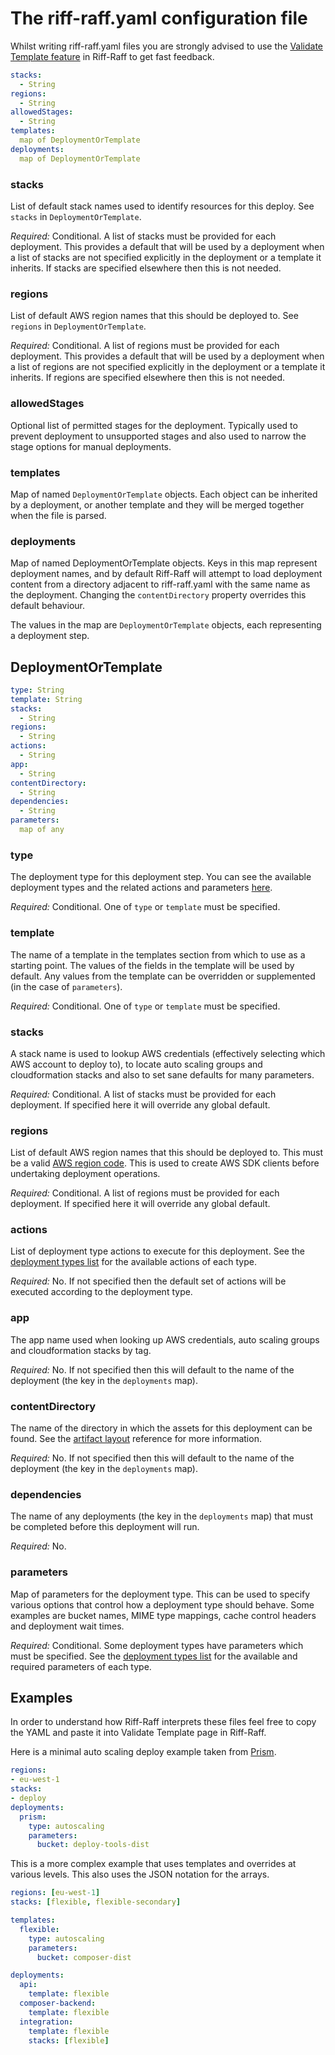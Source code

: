 The riff-raff.yaml configuration file
=====================================

Whilst writing riff-raff.yaml files you are strongly advised to use the
[Validate Template feature](/configuration/validation) in Riff-Raff to get fast feedback.

```yaml
stacks:
  - String
regions:
  - String
allowedStages:
  - String
templates:
  map of DeploymentOrTemplate
deployments:
  map of DeploymentOrTemplate
```

### stacks

List of default stack names used to identify resources for this deploy. See `stacks` in `DeploymentOrTemplate`.

_Required:_ Conditional. A list of stacks must be provided for each deployment. This provides a default that will be
used by a deployment when a list of stacks are not specified explicitly in the deployment or a template it inherits. If
stacks are specified elsewhere then this is not needed.

### regions

List of default AWS region names that this should be deployed to. See `regions` in `DeploymentOrTemplate`.

_Required:_ Conditional. A list of regions must be provided for each deployment. This provides a default that will be
used by a deployment when a list of regions are not specified explicitly in the deployment or a template it inherits. If
regions are specified elsewhere then this is not needed.

### allowedStages

Optional list of permitted stages for the deployment. Typically used to prevent
deployment to unsupported stages and also used to narrow the stage options for
manual deployments.

### templates

Map of named `DeploymentOrTemplate` objects. Each object can be inherited by a deployment, or another template and they
will be merged together when the file is parsed.

### deployments

Map of named DeploymentOrTemplate objects. Keys in this map represent deployment names, and by default Riff-Raff will
attempt to load deployment content from a directory adjacent to riff-raff.yaml with the same name as the deployment.
Changing the `contentDirectory` property overrides this default behaviour.

The values in the map are  `DeploymentOrTemplate` objects, each representing a deployment step.

DeploymentOrTemplate
--------------------
```yaml
type: String
template: String
stacks:
  - String
regions:
  - String
actions:
  - String
app:
  - String
contentDirectory:
  - String
dependencies:
  - String
parameters:
  map of any
```

### type

The deployment type for this deployment step. You can see the available deployment types and the related actions and
parameters [here](../magenta-lib/types.md).

_Required:_ Conditional. One of `type` or `template` must be specified.

### template

The name of a template in the templates section from which to use as a starting point. The values of the fields in the
template will be used by default. Any values from the template can be overridden or supplemented (in the case of
`parameters`).

_Required:_ Conditional. One of `type` or `template` must be specified.

### stacks

A stack name is used to lookup AWS credentials (effectively selecting which AWS account to deploy to), to locate
auto scaling groups and cloudformation stacks and also to set sane defaults for many parameters.

_Required:_ Conditional. A list of stacks must be provided for each deployment. If specified here it will override any
global default.

### regions

List of default AWS region names that this should be deployed to. This must be a valid [AWS region code](http://docs.aws.amazon.com/AWSEC2/latest/UserGuide/using-regions-availability-zones.html?shortFooter=true#concepts-available-regions).
This is used to create AWS SDK clients before undertaking deployment operations.

_Required:_ Conditional. A list of regions must be provided for each deployment. If specified here it will override any
global default.

### actions

List of deployment type actions to execute for this deployment. See the [deployment types list](../magenta-lib/types.md)
for the available actions of each type.

_Required:_ No. If not specified then the default set of actions will be executed according to the deployment type.

### app

The app name used when looking up AWS credentials, auto scaling groups and cloudformation stacks by tag.

_Required:_ No. If not specified then this will default to the name of the deployment (the key in the `deployments` map).

### contentDirectory

The name of the directory in which the assets for this deployment can be found. See the
[artifact layout](s3-artifact-layout.md) reference for more information.

_Required:_ No. If not specified then this will default to the name of the deployment (the key in the `deployments` map).

### dependencies

The name of any deployments (the key in the `deployments` map) that must be completed before this deployment will run.

_Required:_ No.

### parameters

Map of parameters for the deployment type. This can be used to specify various options that control how a deployment
type should behave. Some examples are bucket names, MIME type mappings, cache control headers and deployment wait times.

_Required:_ Conditional. Some deployment types have parameters which must be specified. See the
[deployment types list](../magenta-lib/types.md) for the available and required parameters of each type.

Examples
--------

In order to understand how Riff-Raff interprets these files feel free to copy the YAML and paste it into Validate
Template page in Riff-Raff.

Here is a minimal auto scaling deploy example taken from [Prism](https://github.com/guardian/prism/blob/master/riff-raff.yaml).

```yaml
regions:
- eu-west-1
stacks:
- deploy
deployments:
  prism:
    type: autoscaling
    parameters:
      bucket: deploy-tools-dist
```

This is a more complex example that uses templates and overrides at various levels. This also uses the JSON notation
for the arrays.

```yaml
regions: [eu-west-1]
stacks: [flexible, flexible-secondary]

templates:
  flexible:
    type: autoscaling
    parameters:
      bucket: composer-dist

deployments:
  api:
    template: flexible
  composer-backend:
    template: flexible
  integration:
    template: flexible
    stacks: [flexible]
```